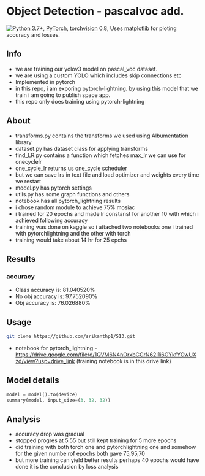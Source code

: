 # Object Detection - pascalvoc add.

[![Python 3.7+](https://img.shields.io/badge/python-3.7+-blue.svg)](https://www.python.org/downloads/release/python-370/), 
[PyTorch](https://pytorch.org/), 
[torchvision](https://github.com/pytorch/vision) 0.8, 
Uses [matplotlib](https://matplotlib.org/)  for ploting accuracy and losses.

## Info

 * we are training our yolov3 model on pascal_voc dataset. 
 * we are using a custom YOLO which includes skip connections etc
 * Implemented in pytorch 
 * in this repo, i am exporing pytorch-lightning. by using this model that we train i am going to publish space app.
 * this repo only does training using pytorch-lightning


## About

* transforms.py contains the transforms we used using Albumentation library
* dataset.py has dataset class for applying transforms 
* find_LR.py contains a function which fetches max_lr we can use for onecyclelr
* one_cycle_lr returns us one_cycle scheduler
* but we can save lrs in text file and load optimizer and weights every time we restart
* model.py has pytorch settings 
* utils.py has some graph functions and others 
* notebook has all pytorch_lightning results 
* i chose random module to achieve 75% mosiac
* i trained for 20 epochs and made lr constanst for another 10 with which i achieved following accuracy
* training was done on kaggle so i attached two notebooks one i trained with pytorchlightning and the other with torch
* training would take about 14 hr for 25 epchs 

## Results 


### accuracy 

 * Class accuracy is: 81.040520%
 * No obj accuracy is: 97.752090%
 * Obj accuracy is: 76.026880%

## Usage

```bash
git clone https://github.com/srikanthp1/S13.git
```
* notebook for pytorch_lightning - https://drive.google.com/file/d/1QVM6N4nOrxbCGrN62I1i6OYkfYGwUXzd/view?usp=drive_link (training notebook is in this drive link)


## Model details

```python
model = model().to(device)
summary(model, input_size=(3, 32, 32))
```

## Analysis 

* accuracy drop was gradual 
* stopped progres at 5.55 but still kept training for 5 more epochs 
* did training with both torch one and pytorchlightning one and somehow for the given numbe rof epochs both gave 75,95,70
* but more training can yield better results perhaps 40 epochs would have done it is the conclusion by loss analysis


